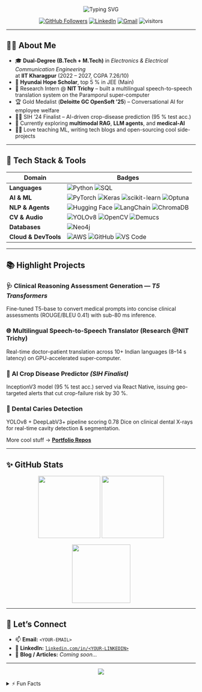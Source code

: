 <!-- Banner -->
<p align="center">
  <img src="https://readme-typing-svg.demolab.com?font=Fira+Code&size=28&pause=1000&color=1572B6&center=true&vCenter=true&width=900&height=110&lines=नमस्ते%20%F0%9F%91%8B%2C+I%E2%80%99m+Karthik!;Dual-Degree+ECE+%7C+AI+%26+ML+Enthusiast;Full-Stack+%F0%9F%91%BD%2C+DataScientist+%F0%9F%94%A5%2C+Researcher" alt="Typing SVG" />
</p>

<p align="center">
  <a href="https://github.com/<YOUR-USERNAME>"><img src="https://img.shields.io/github/followers/<YOUR-USERNAME>?label=Followers&style=social" alt="GitHub Followers"></a>
  <a href="https://linkedin.com/in/<YOUR-LINKEDIN>"><img src="https://img.shields.io/badge/LinkedIn-%230077B5.svg?style=for-the-badge&logo=linkedin&logoColor=white" alt="LinkedIn"></a>
  <a href="mailto:<YOUR-EMAIL>"><img src="https://img.shields.io/badge/Email-D14836?style=for-the-badge&logo=gmail&logoColor=white" alt="Gmail"></a>
  <img src="https://visitor-badge.glitch.me/badge?page_id=<YOUR-USERNAME>.<YOUR-USERNAME>" alt="visitors"/>
</p>

---

## 🧑‍💻 About Me
- 🎓 **Dual-Degree (B.Tech + M.Tech)** in *Electronics & Electrical Communication Engineering*  
  at **IIT Kharagpur** (2022 – 2027, CGPA 7.26/10)  
- 🏅 **Hyundai Hope Scholar**, top 5 % in JEE (Main)  
- 🔭 Research Intern @ **NIT Trichy** – built a multilingual speech-to-speech translation system on the Paramporul super-computer  
- 🏆 Gold Medalist (**Deloitte GC OpenSoft ’25**) – Conversational AI for employee welfare  
- 👨‍🌾 SIH ’24 Finalist – AI-driven crop-disease prediction (95 % test acc.)  
- 🤖 Currently exploring **multimodal RAG**, **LLM agents**, and **medical-AI**  
- ✍🏻 Love teaching ML, writing tech blogs and open-sourcing cool side-projects

---

## 🚀 Tech Stack & Tools

| Domain | Badges |
|--------|--------|
| **Languages** | ![Python](https://img.shields.io/badge/Python-3670A0?logo=python&logoColor=ffdd54) ![SQL](https://img.shields.io/badge/SQL-4479A1?logo=mysql&logoColor=white) |
| **AI & ML** | ![PyTorch](https://img.shields.io/badge/PyTorch-ee4c2c?logo=pytorch&logoColor=white) ![Keras](https://img.shields.io/badge/Keras-D00000?logo=keras&logoColor=white) ![scikit-learn](https://img.shields.io/badge/scikit%20learn-F7931E?logo=scikitlearn&logoColor=white) ![Optuna](https://img.shields.io/badge/Optuna-3B4EC7?logoColor=white) |
| **NLP & Agents** | ![Hugging Face](https://img.shields.io/badge/HuggingFace-FFBF00?logo=huggingface&logoColor=white) ![LangChain](https://img.shields.io/badge/LangChain-000000?logoColor=white) ![ChromaDB](https://img.shields.io/badge/Chroma-000000?logo=apache&logoColor=white) |
| **CV & Audio** | ![YOLOv8](https://img.shields.io/badge/YOLOv8-#ff1493) ![OpenCV](https://img.shields.io/badge/OpenCV-%23white.svg?logo=opencv&logoColor=white) ![Demucs](https://img.shields.io/badge/Demucs-FFD700) |
| **Databases** | ![Neo4j](https://img.shields.io/badge/Neo4j-4581C3?logo=neo4j&logoColor=white) |
| **Cloud & DevTools** | ![AWS](https://img.shields.io/badge/AWS-%23FF9900.svg?logo=amazon-aws&logoColor=white) ![GitHub](https://img.shields.io/badge/GitHub-181717?logo=github&logoColor=white) ![VS Code](https://img.shields.io/badge/VS%20Code-007ACC?logo=visualstudiocode&logoColor=white) |

---

## 📚 Highlight Projects

### 🩺 Clinical Reasoning Assessment Generation — *T5 Transformers*
Fine-tuned T5-base to convert medical prompts into concise clinical assessments (ROUGE/BLEU 0.41) with sub-80 ms inference.

### 🌐 Multilingual Speech-to-Speech Translator (Research @NIT Trichy)
Real-time doctor–patient translation across 10+ Indian languages (8–14 s latency) on GPU-accelerated super-computer.

### 🌾 AI Crop Disease Predictor *(SIH Finalist)*
InceptionV3 model (95 % test acc.) served via React Native, issuing geo-targeted alerts that cut crop-failure risk by 30 %.

### 🦷 Dental Caries Detection
YOLOv8 + DeepLabV3+ pipeline scoring 0.78 Dice on clinical dental X-rays for real-time cavity detection & segmentation.

More cool stuff → **[Portfolio Repos](https://github.com/<YOUR-USERNAME>?tab=repositories)**

---

## ✨ GitHub Stats

<p align="center">
  <img src="https://github-readme-stats.vercel.app/api?username=<YOUR-USERNAME>&show_icons=true&theme=tokyonight&hide_border=true" height="165" />
  <img src="https://streak-stats.demolab.com?user=<YOUR-USERNAME>&theme=tokyonight&hide_border=true" height="165" />
</p>

<p align="center">
  <img src="https://github-readme-stats.vercel.app/api/top-langs/?username=<YOUR-USERNAME>&layout=compact&theme=tokyonight&hide_border=true&langs_count=8" height="155" />
</p>

---

## 🔗 Let’s Connect
- 📫 **Email:** `<YOUR-EMAIL>`
- 💼 **LinkedIn:** [`linkedin.com/in/<YOUR-LINKEDIN>`](https://linkedin.com/in/<YOUR-LINKEDIN>)
- 📝 **Blog / Articles:** *Coming soon…*

---

<p align="center">
  <img src="https://github-profile-trophy.vercel.app/?username=<YOUR-USERNAME>&column=6&theme=algolia&no-frame=true"/>
</p>

<details>
<summary>⚡ Fun Facts</summary>

- 🧠 Can juggle research papers, hackathons & classes without coffee  
- 🎮 Love retro FPS modding & speed-cubing (sub-15 avg.)  
- 🛩️ Dreaming of building an autonomous drone swarm someday
</details>
